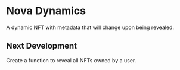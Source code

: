 # Nova Dynamics
A dynamic NFT with metadata that will change upon being revealed.
## Next Development
Create a function to reveal all NFTs owned by a user.
